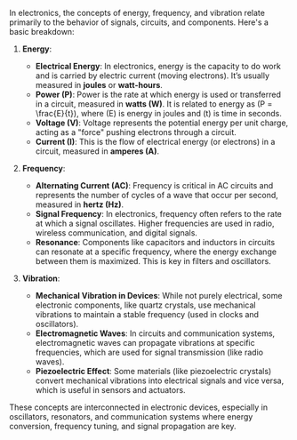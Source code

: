 In electronics, the concepts of energy, frequency, and vibration relate primarily to the behavior of signals, circuits, and components. Here's a basic breakdown:

1. **Energy**:
   - **Electrical Energy**: In electronics, energy is the capacity to do work and is carried by electric current (moving electrons). It’s usually measured in **joules** or **watt-hours**.
   - **Power (P)**: Power is the rate at which energy is used or transferred in a circuit, measured in **watts (W)**. It is related to energy as \(P = \frac{E}{t}\), where \(E\) is energy in joules and \(t\) is time in seconds.
   - **Voltage (V)**: Voltage represents the potential energy per unit charge, acting as a "force" pushing electrons through a circuit.
   - **Current (I)**: This is the flow of electrical energy (or electrons) in a circuit, measured in **amperes (A)**.

2. **Frequency**:
   - **Alternating Current (AC)**: Frequency is critical in AC circuits and represents the number of cycles of a wave that occur per second, measured in **hertz (Hz)**.
   - **Signal Frequency**: In electronics, frequency often refers to the rate at which a signal oscillates. Higher frequencies are used in radio, wireless communication, and digital signals.
   - **Resonance**: Components like capacitors and inductors in circuits can resonate at a specific frequency, where the energy exchange between them is maximized. This is key in filters and oscillators.

3. **Vibration**:
   - **Mechanical Vibration in Devices**: While not purely electrical, some electronic components, like quartz crystals, use mechanical vibrations to maintain a stable frequency (used in clocks and oscillators).
   - **Electromagnetic Waves**: In circuits and communication systems, electromagnetic waves can propagate vibrations at specific frequencies, which are used for signal transmission (like radio waves).
   - **Piezoelectric Effect**: Some materials (like piezoelectric crystals) convert mechanical vibrations into electrical signals and vice versa, which is useful in sensors and actuators.

These concepts are interconnected in electronic devices, especially in oscillators, resonators, and communication systems where energy conversion, frequency tuning, and signal propagation are key.